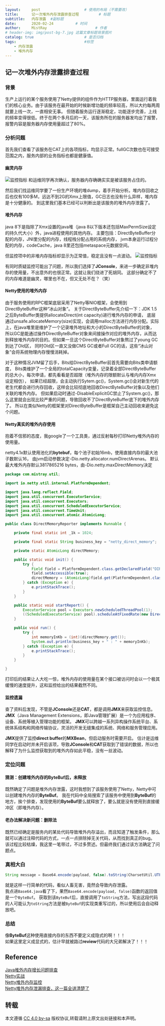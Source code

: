```yaml
---
layout:     post                    # 使用的布局（不需要改）
title:      记一次堆外内存泄露排查过程         # 标题 
subtitle:   内存泄露  #副标题
date:       2020-02-24          # 时间
author:     MistRay                      # 作者
# header-img: img/post-bg-7.jpg 这篇文章标题背景图片
catalog: true                       # 是否归档
tags:                               #标签
    - 内存泄露
    - 堆外内存
---
```

## 记一次堆外内存泄露排查过程

### 背景

生产上运行的某个服务使用了Netty提供的组件作为HTTP服务器，里面运行着我们的核心业务。由于该服务在最开始的时候新增功能的频率较高，所以大约每两周就要上线一次，一直相安无事。
但随着服务运行逐渐稳定，功能逐步完善，上线的频率变得很低。终于在两个多月后的一天，该服务所在的服务器发均出了报警，报警内容是服务器内存使用量超过了80%。

### 分析问题
首先我们查看了该服务在CAT上的各项指标，均显示正常。fullGC次数也在可接受范围之内，服务内部的业务指标也都是健康值。


#### 幽灵内存
![监控指标](/img/post_img/post_2020_02_24_01监控指标.jpg)
和运维同学再次确认，服务器内存确确实实是被该服务占住的。

然后我们找运维同学要了一份生产环境的堆dump，着手开始分析。堆内存回收之后也仅有100多M，远达不到2G的Xmx上限值，GC日志也没有什么异样，堆内存是十分健康的。
到这里我们基本已经可以判断出是该服务的堆外内存泄露了。

#### 堆外内存

java 8下是指除了Xmx设置的java堆（java 8以下版本还包括MaxPermSize设定的持久代大小）外，java进程使用的其他内存。
主要包括：DirectByteBuffer分配的内存，JNI里分配的内存，线程栈分配占用的系统内存，
jvm本身运行过程分配的内存，codeCache，java 8里还包括metaspace元数据空间。

但监控项中的非堆内存指标却显示为正常值，稳定且没有一点波动。
![监控指标](/img/post_img/post_2020_02_24_02堆外内存.jpg)

有同时质疑监控可能出了问题，所以我们选择了**JConsole**，来进一步确定非堆内存的使用量，不出意外的也很正常。这就让我们绕进了死胡同。
这部分确定不了的内存难道是幽灵，哪里也不在，但又无处不在？（笑）

#### Netty使用的堆外内存
由于服务使用的RPC框架底层采用了Netty等NIO框架，会使用到DirectByteBuffer这种“冰山对象”。
关于DirectByteBuffer先介绍一下：JDK 1.5之后ByteBuffer类提供allocateDirect(int capacity)进行堆外内存的申请，
底层通过unsafe.allocateMemory(size)实现，会调用malloc方法进行内存分配。实际上，在java堆里是维护了一个记录堆外地址和大小的DirectByteBuffer的对象，
所以GC是能通过操作DirectByteBuffer对象来间接操作对应的堆外内存，从而达到释放堆外内存的目的。但如果一旦这个DirectByteBuffer对象熬过了young GC到达了Old区，
同时Old区一直又没做CMS GC或者Full GC的话，这些“冰山对象”会将系统物理内存慢慢消耗掉。  

对于这种情况JVM留了后手，Bits给DirectByteBuffer前首先需要向Bits类申请额度，
Bits类维护了一个全局的totalCapacity变量，记录着全部DirectByteBuffer的总大小，每次申请，都先看看是否超限（堆外内存的限额默认与堆内内存Xmx设定相仿），
如果已经超限，会主动执行Sytem.gc()，System.gc()会对新生代的老生代都会进行内存回收，这样会比较彻底地回收DirectByteBuffer对象以及他们关联的堆外内存。
但如果启动时通过-DisableExplicitGC禁止了System.gc()，那么这里就会出现比较严重的问题，导致回收不了DirectByteBuffer底下的堆外内存了。
所以在类似Netty的框架里对DirectByteBuffer是框架自己主动回收来避免这个问题。



#### Netty真实的堆外内存使用
抱着不信邪的态度，我google了一个工具类，通过反射每秒打印Netty堆外内存的使用量。

netty4.1x默认使用池化的**bytebuf**，每个池子初始16mb，使用直接内存的最大池子数默认16，
由jvm启动参数决定-Dio.netty.allocator.numDirectArenas。
默认最大堆外内存默认3817865216 bytes，由-Dio.netty.maxDirectMemory决定


```java
package com.mistray.util;

import io.netty.util.internal.PlatformDependent;

import java.lang.reflect.Field;
import java.util.concurrent.ExecutorService;
import java.util.concurrent.Executors;
import java.util.concurrent.ScheduledExecutorService;
import java.util.concurrent.TimeUnit;
import java.util.concurrent.atomic.AtomicLong;

public class DirectMemoryReporter implements Runnable {

    private final static int _1k = 1024;

    private final static String business_key = "netty_direct_memory";

    private static AtomicLong directMemory;

    public static void init() {
        try {
            Field field = PlatformDependent.class.getDeclaredField("DIRECT_MEMORY_COUNTER");
            field.setAccessible(true);
            directMemory = (AtomicLong)field.get(PlatformDependent.class);
        } catch (Exception e) {
            e.printStackTrace();
        }
    }

    public static void startReport() {
        ExecutorService pool = Executors.newScheduledThreadPool(1);
        ((ScheduledExecutorService) pool).scheduleAtFixedRate(new DirectMemoryReporter(), 0, 1, TimeUnit.SECONDS);
    }

    public void run() {
        try {
            int memoryInKb = (int)(directMemory.get());
            System.out.println(business_key + " : " + memoryInKb);
        } catch (Exception e) {
            e.printStackTrace();
        }
    }

}

```

打印后的结果让人大吃一惊，堆外内存的使用量在某个接口被访问时会以一个极其缓慢的速度提升，这和监控给出的结果截然不同。

#### 监控遗漏
查了资料后发现，不管是**JConsole**还是**CAT**，都是调用**JMX**来获取监控信息。
**JMX**（Java Management Extensions，即Java管理扩展）是一个为应用程序、设备、系统等植入管理功能的框架。
**JMX**可以跨越一系列异构操作系统平台、系统体系结构和网络传输协议，灵活的开发无缝集成的系统、网络和服务管理应用。

**JMX**提供了监控**direct buffer**的**MXBean**，但启动服务时需要开启。
估计是运维同学在启动时并未开启该项，导致**JConsole**和**CAT**获取到了错误的数据，所以也解释了为什么监控获取到的堆外内存如此平稳，没有一丝波动。

### 定位问题

#### 猜测：创建堆外内存的ByteBuf后，未释放
既然确定了问题是堆外内存泄露，这时我想到了该服务使用了Netty，Netty中可以创建堆外内存的**ByteBuf**。
我在代码中全局搜索了该服务中使用到**ByteBuf**的地方，挨个排查，发现使用的**ByteBuf**要么就释放了，要么就是没有使用到直接缓冲区（即堆外内存）。

#### 老办法解决新问题：删除法
既然已经确定是服务内的某处代码导致堆外内存溢出，而且知道了触发条件，那么就可以通过注释代码的方式，一点一点排除掉无关代码，从而找到真正的bug。
该过程比较枯燥，我这里一笔带过，不过多赘述。但最终我们通过该方法确定了问题点。


### 真相大白

```java
String message = Base64.encode(payload, false).toString(CharsetUtil.UTF_8);
```
就是这样一行简单的代码，看似人畜无害，竟然会导致内存泄露。  
我点进`Base64.java`看了下，果然`Base64.encode(payload, false)`函数的返回值是一个`ByteBuf`。
获取到该`ByteBuf`后，直接调用了`toString`方法，写出这段代码的人可能认为`toString`方法是被`ByteBuf`的实现类重写过的，所以使用后会自动释放吧。

### 总结
像**ByteBuf**这种使用直接内存的东西不要定义成隐式的啊！！！   
如果这里定义成显式的，估计早就被路过**review**代码的大兄弟解决了！！！

## Reference
[Java堆外内存增长问题排查](https://blog.csdn.net/qianshangding0708/article/details/100978730)    
[Netty实战](https://book.douban.com/subject/27038538/)  
[Netty堆外内存监控](https://www.jianshu.com/p/c5c2a3db533d)  
[Netty堆外内存泄漏排查，这一篇全讲清楚了](https://www.cnblogs.com/caison/p/12134285.html)

## 转载
本文遵循 [CC 4.0 by-sa](https://creativecommons.org/licenses/by-sa/4.0/) 版权协议,转载请附上原文出处链接和本声明。